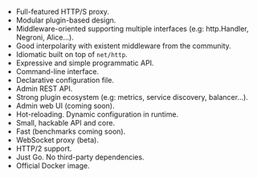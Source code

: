 - Full-featured HTTP/S proxy.
- Modular plugin-based design.
- Middleware-oriented supporting multiple interfaces (e.g: http.Handler, Negroni, Alice...).
- Good interpolarity with existent middleware from the community.
- Idiomatic built on top of `net/http`.
- Expressive and simple programmatic API.
- Command-line interface.
- Declarative configuration file.
- Admin REST API.
- Strong plugin ecosystem (e.g: metrics, service discovery, balancer...).
- Admin web UI (coming soon).
- Hot-reloading. Dynamic configuration in runtime.
- Small, hackable API and core.
- Fast (benchmarks coming soon).
- WebSocket proxy (beta).
- HTTP/2 support.
- Just Go. No third-party dependencies.
- Official Docker image.
